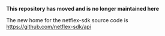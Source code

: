 **This repository has moved and is no longer maintained here**

The new home for the netflex-sdk source code is https://github.com/netflex-sdk/api
